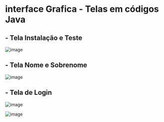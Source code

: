 # interface Grafica - Telas em códigos Java

## - Tela Instalação e Teste
![image](https://github.com/EribaldoOliveira/interfaceGrafica/assets/114995774/0d1fb43a-0379-4aa7-895a-a9a6781cf4a7)


## - Tela Nome e Sobrenome
![image](https://github.com/EribaldoOliveira/interfaceGrafica/assets/114995774/4502b17b-de69-4b00-a465-81779bf42d6b)


## - Tela de Login
![image](https://github.com/EribaldoOliveira/interfaceGrafica/assets/114995774/1d55756c-22b4-4b44-84e8-c91d1b98b392)

![image](https://github.com/EribaldoOliveira/interfaceGrafica/assets/114995774/20bbfece-3f92-457b-b3d7-87ae86a23484)

